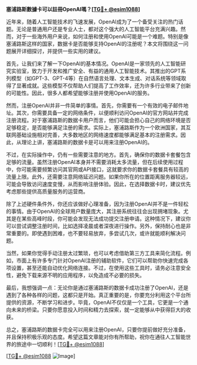 **塞浦路斯數據卡可以註冊OpenAI嗎？[[TG💪+ @esim1088](https://t.me/s/esim1088)]**

近年来，随着人工智能技术的飞速发展，OpenAI成为了一个备受关注的热门话题。无论是普通用户还是专业人士，都对这个强大的人工智能平台充满兴趣。然而，对于一些海外用户来说，如何注册和使用OpenAI可能是一个难题。特别是像塞浦路斯这样的国家，数据卡是否能够支持OpenAI的注册呢？本文将围绕这一问题展开详细探讨，并提供一些实用的建议。

首先，让我们来了解一下OpenAI的基本情况。OpenAI是一家领先的人工智能研究实验室，致力于开发和推广安全、有益的通用人工智能技术。其推出的GPT系列模型（如GPT-3、GPT-4等）在自然语言处理、文本生成、对话系统等领域取得了显著成就。这些模型不仅帮助人们提高了工作效率，还为许多行业带来了创新的可能性。因此，很多人都希望能够注册并使用OpenAI的服务。

然而，注册OpenAI并非一件简单的事情。首先，你需要有一个有效的电子邮件地址。其次，你需要具备一定的网络条件，以便顺利访问OpenAI的官方网站并完成注册流程。对于塞浦路斯的数据卡用户而言，他们可能会担心自己的网络环境是否足够稳定，是否能够满足注册的需求。实际上，塞浦路斯作为一个欧洲国家，其互联网基础设施相对完善，大多数地区的网络速度都能够满足基本的注册需求。因此，从理论上讲，塞浦路斯的数据卡是可以用来注册OpenAI的。

不过，在实际操作中，仍有一些需要注意的地方。首先，确保你的数据卡套餐包含足够的流量。虽然注册OpenAI本身并不需要消耗太多流量，但在后续使用过程中，你可能需要频繁访问其官网或API接口，这就要求你的数据卡套餐具有较高的流量上限。此外，还需要注意网络延迟问题。如果你所在的位置距离服务器较远，可能会导致访问速度变慢，从而影响注册体验。因此，在选择数据卡时，建议优先考虑那些提供高质量服务的运营商。

除了上述硬件条件外，你还应该做好心理准备，因为注册OpenAI并不是一件轻松的事情。由于OpenAI的全球用户数量庞大，其注册系统往往会出现拥堵现象。尤其是在某些高峰时段，你可能会发现无法成功提交注册申请。这种情况下，建议你可以尝试调整注册时间，比如选择凌晨或者深夜进行操作。另外，保持耐心也是非常重要的。即使遇到困难，也不要轻易放弃，多尝试几次，或许就能顺利解决问题。

当然，如果你觉得手动注册太过繁琐，也可以考虑借助第三方工具来简化流程。例如，市面上有许多专门针对OpenAI注册的辅助软件，它们可以帮助你快速完成各项设置，甚至还能自动优化网络连接。不过，在使用这些工具时，请务必注意安全性，避免下载来源不明的应用程序，以免造成不必要的损失。

最后，我想强调一点：无论你是通过塞浦路斯的数据卡成功注册了OpenAI，还是遇到了各种各样的问题，这都只是开始。真正重要的是，你要充分利用这个平台所提供的资源，不断学习和进步。毕竟，OpenAI不仅仅是一个工具，它更是一个通向未来的桥梁。只要你愿意投入时间和精力去探索，就一定能够从中获得巨大的收获。

总之，塞浦路斯的数据卡完全可以用来注册OpenAI，只要你提前做好充分准备，并且保持积极乐观的态度。希望这篇文章能对你有所帮助，祝你在通往人工智能世界的旅途中一切顺利！[[TG💪+ @esim1088](https://t.me/s/esim1088)]

[[TG💪+ @esim1088](https://t.me/s/esim1088) ![Image](https://i.postimg.cc/4NQfJmqS/Snipaste-2025-05-13-00-14-12.png)]